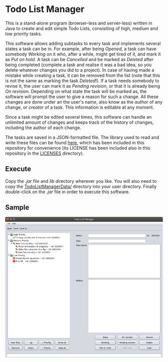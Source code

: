 # Todo List Manager

This is a stand-alone program (browser-less and server-less) written in Java to create and edit simple Todo Lists, consisiting of high, medium and low priority tasks.

This software allows adding subtasks to every task and implements several states a task can be in. For example, after being _Opened_, a task can have somebody _Working_ on it who, after a while, might get tired of it, and mark it as _Put on hold_. A task can be _Cancelled_ and be marked as _Deleted_ after being completed (complete a task and realise it was a bad idea, so you delete whatever changes you did to a project). In case of having made a mistake while creating a task, it can be removed from the list (note that this is not the same as marking the task _Deleted_!). If a task needs somebody to revise it, the user can mark it as _Pending revision_, or that it is already being _On revision_. Depending on what state the task will be marked as, the software will prompt the user to give a reason for such a change. All these changes are done under an the user's name, also know as the _author_ of any change, or _creator_ of a task. This information is editable at any moment.

Since a task might be edited several times, this software can handle an unlimited amount of changes and keeps track of the history of changes, including the author of each change.

The tasks are saved in a JSON-formatted file. The library used to read and write these files can be found [here](https://github.com/stleary/JSON-java), which has been included in this repository for convenience (its LICENSE has been included also in this repository in the [LICENSES](https://github.com/lluisalemanypuig/TodoListManager/blob/master/LICENSES/) directory).

## Execute

Copy the _.jar_ file and _lib_ directory wherever you like. You will also need to copy the [TodoListManagerData/](https://github.com/lluisalemanypuig/TodoListManager/blob/master/TodoListManagerData/) directory into your user directory. Finally double-click on the _.jar_ file in order to execute this software.

## Sample

![How the software looks like when the user opens the file _sample_ file](https://github.com/lluisalemanypuig/TodoListManager/blob/master/screenshot.png)

